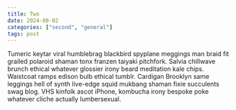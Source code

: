 ```yaml
---
title: Two
date: 2024-08-02
categories: ["second", "general"]
tags: post
---
```


Tumeric keytar viral humblebrag blackbird spyplane meggings man braid fit grailed polaroid shaman tonx franzen taiyaki pitchfork. Salvia chillwave brunch ethical whatever glossier irony beard meditation kale chips. Waistcoat ramps edison bulb ethical tumblr. Cardigan Brooklyn same leggings hell of synth live-edge squid mukbang shaman fixie succulents swag blog. VHS kinfolk ascot iPhone, kombucha irony bespoke poke whatever cliche actually lumbersexual.